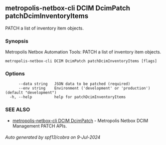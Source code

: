 ## metropolis-netbox-cli DCIM DcimPatch patchDcimInventoryItems

PATCH a list of inventory item objects.

### Synopsis


Metropolis Netbox Automation Tools:
  PATCH a list of inventory item objects.

```
metropolis-netbox-cli DCIM DcimPatch patchDcimInventoryItems [flags]
```

### Options

```
      --data string   JSON data to be patched (required)
      --env string    Environment ('development' or 'production') (default "development")
  -h, --help          help for patchDcimInventoryItems
```

### SEE ALSO

* [metropolis-netbox-cli DCIM DcimPatch]()	 - Metropolis Netbox DCIM Management PATCH APIs.

###### Auto generated by spf13/cobra on 9-Jul-2024

